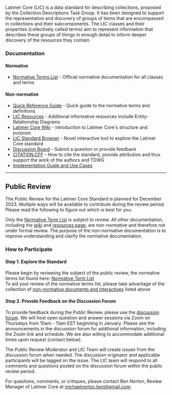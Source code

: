 Latimer Core (LtC) is a data standard for describing collections, proposed by the Collection Descriptions Task Group. It has been designed to support the representation and discovery of groups of items that are encompassed in collections and their subcomponents. The LtC classes and their properties (collectively called terms) aim to represent information that describes these groups of things in enough detail to inform deeper discovery of the resources they contain.

### Documentation
#### Normative
- [Normative Terms List](https://tdwg.github.io/ltc/terms/) - Official normative documentation for all classes and terms

#### Non-normative <a name="non-norm"></a>
- [Quick Reference Guide](https://tdwg.github.io/ltc/quick-reference/) - Quick guide to the normative terms and definitions.
- [LtC Resources](https://tdwg.github.io/ltc/quick-reference/) - Additional informative resources include Entity-Relationship Diagrams
- [Latimer Core Wiki](https://github.com/tdwg/ltc/wiki) - introduction to Latimer Core's structure and purpose.
- [LtC Standard Browser](https://rebrand.ly/tdwg-cd-standard-browser) - Novel interactive tool to explore the Latimer Core standard
- [Discussion Board](https://github.com/tdwg/ltc/discussions) - Submit a question or provide feedback
- [CITATION.CFF](https://github.com/tdwg/ltc/blob/main/CITATION.cff) - How to cite the standard, provide attribution and thus support the work of the authors and TDWG
- [Implementation Guide and Use Cases](https://biss.pensoft.net/article/113766/)  
  
-------------
## Public Review 

The Public Review for the Latimer Core Standard is planned for December 2023. Multiple ways will be available to contribute during the review period. Please read the following to figure out which is best for you.

Only the [Normative Term List](https://tdwg.github.io/ltc/terms/index.html) is subject to review. 
All other documentation, including the [wiki](https://github.com/tdwg/ltc/wiki/1.-Overview-of-Latimer-Core) 
and [resources page](https://tdwg.github.io/ltc/resources/), are non-normative and therefore not under formal review. The purpose of the non-normative documentation is to improve understanding and clarify the normative documentation.

### How to Participate
#### Step 1. Explore the Standard
Please begin by reviewing the subject of the public review, the normative terms list found here: [Normative Term List](https://tdwg.github.io/ltc/terms/)   
To aid your review of the normative terms list, please take advantage of the collection of [non-normative documents and interactives](#non-norm) listed above

#### Step 2. Provide Feedback on the Discussion Forum
To provide feedback during the Public Review, please use the [discussion forum](https://github.com/tdwg/ltc/discussions). We will host open 
question and answer sessions via Zoom on Thursdays from 10am - 11am EST beginning in January. Please 
see the announcements in the discussion forum for additional information, including the Zoom link and 
schedule. We are also willing to accommodate additional times upon request (contact below).

The Public Review Moderator and LtC Team will create issues from the discussion forum when needed. 
The discussion originator and applicable participants will be tagged on the issue. The LtC team will 
respond to all comments and questions posted on the discussion forum within the 
public review period. 

For questions, comments, or critiques, please contact Ben Norton, Review Manager of Latimer Core 
at [michaelnorton.ben@gmail.com](mailto:michaelnorton.ben@gmail.com).

